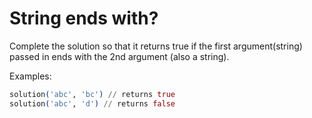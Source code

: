 # String ends with?

Complete the solution so that it returns true if the first argument(string) passed in ends with the 2nd argument (also a string).

Examples:

```elixir
solution('abc', 'bc') // returns true
solution('abc', 'd') // returns false
```
